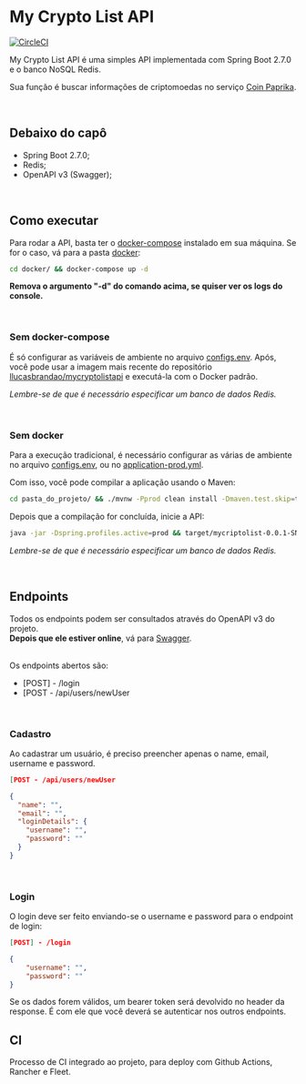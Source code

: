# My Crypto List API
[![CircleCI](https://dl.circleci.com/status-badge/img/gh/llucasbrandao/mycryptolist/tree/master.svg?style=svg)](https://dl.circleci.com/status-badge/redirect/gh/llucasbrandao/mycryptolist/tree/master)

My Crypto List API é uma simples API implementada com Spring Boot 2.7.0 e o banco NoSQL Redis.

Sua função é buscar informações de criptomoedas no serviço [Coin Paprika](https://coinpaprika.com).

<br>

## Debaixo do capô

* Spring Boot 2.7.0;
* Redis;
* OpenAPI v3 (Swagger);

<br>

## Como executar

Para rodar a API, basta ter o [docker-compose](https://docs.docker.com/compose/) instalado em sua máquina. Se for o caso, vá para a pasta [docker](./docker): <br>

```bash
cd docker/ && docker-compose up -d
```

__Remova o argumento "-d" do comando acima, se quiser ver os logs do console.__

<br>

### Sem docker-compose

É só configurar as variáveis de ambiente no arquivo [configs.env](./env/configs.env). Após, você pode usar a imagem mais recente do repositório [llucasbrandao/mycryptolistapi](https://hub.docker.com/r/llucasbrandao/mycryptolistapi/tags) e executá-la com o Docker padrão.
<br>

_Lembre-se de que é necessário especificar um banco de dados Redis._

<br>

### Sem docker

Para a execução tradicional, é necessário configurar as várias de ambiente no arquivo [configs.env](./env/configs.env), ou no [application-prod.yml](./src/main/resources/application-prod.yml).
<br>

Com isso, você pode compilar a aplicação usando o Maven:

```bash
cd pasta_do_projeto/ && ./mvnw -Pprod clean install -Dmaven.test.skip=true
```
Depois que a compilação for concluída, inicie a API:

```bash
java -jar -Dspring.profiles.active=prod && target/mycriptolist-0.0.1-SNAPSHOT.jar
```
_Lembre-se de que é necessário especificar um banco de dados Redis._

<br>

## Endpoints
Todos os endpoints podem ser consultados através do OpenAPI v3 do projeto. <br> __Depois que ele estiver online__, vá para [Swagger](http://localhost:8080/docs/ui).

<br>
Os endpoints abertos são:

* [POST] - /login
* [POST - /api/users/newUser

<br>

### Cadastro
Ao cadastrar um usuário, é preciso preencher apenas o name, email, username e password.
```json
[POST - /api/users/newUser

{ 
  "name": "",
  "email": "",
  "loginDetails": {
    "username": "",
    "password": ""
  }
}
```
<br>

### Login
O login deve ser feito enviando-se o username e password para o endpoint de login:

```json
[POST] - /login

{
    "username": "",
    "password": ""
}
```

Se os dados forem válidos, um bearer token será devolvido no header da response. É com ele que você deverá se autenticar nos outros endpoints.

## CI
Processo de CI integrado ao projeto, para deploy com Github Actions, Rancher e Fleet.
